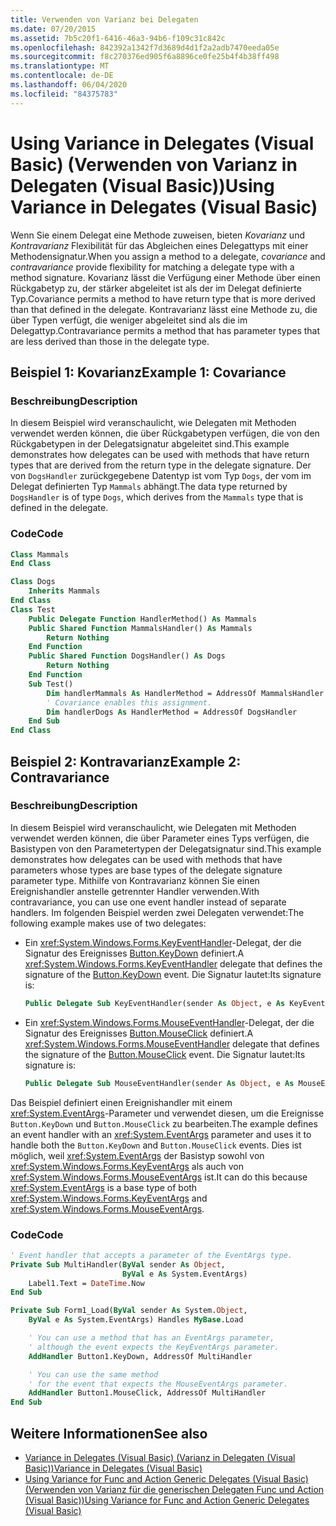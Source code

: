 ```yaml
---
title: Verwenden von Varianz bei Delegaten
ms.date: 07/20/2015
ms.assetid: 7b5c20f1-6416-46a3-94b6-f109c31c842c
ms.openlocfilehash: 842392a1342f7d3689d4d1f2a2adb7470eeda05e
ms.sourcegitcommit: f8c270376ed905f6a8896ce0fe25b4f4b38ff498
ms.translationtype: MT
ms.contentlocale: de-DE
ms.lasthandoff: 06/04/2020
ms.locfileid: "84375783"
---
```

# <a name="using-variance-in-delegates-visual-basic"></a><span data-ttu-id="ed6d6-102">Using Variance in Delegates (Visual Basic) (Verwenden von Varianz in Delegaten (Visual Basic))</span><span class="sxs-lookup"><span data-stu-id="ed6d6-102">Using Variance in Delegates (Visual Basic)</span></span>

<span data-ttu-id="ed6d6-103">Wenn Sie einem Delegat eine Methode zuweisen, bieten *Kovarianz* und *Kontravarianz* Flexibilität für das Abgleichen eines Delegattyps mit einer Methodensignatur.</span><span class="sxs-lookup"><span data-stu-id="ed6d6-103">When you assign a method to a delegate, *covariance* and *contravariance* provide flexibility for matching a delegate type with a method signature.</span></span> <span data-ttu-id="ed6d6-104">Kovarianz lässt die Verfügung einer Methode über einen Rückgabetyp zu, der stärker abgeleitet ist als der im Delegat definierte Typ.</span><span class="sxs-lookup"><span data-stu-id="ed6d6-104">Covariance permits a method to have return type that is more derived than that defined in the delegate.</span></span> <span data-ttu-id="ed6d6-105">Kontravarianz lässt eine Methode zu, die über Typen verfügt, die weniger abgeleitet sind als die im Delegattyp.</span><span class="sxs-lookup"><span data-stu-id="ed6d6-105">Contravariance permits a method that has parameter types that are less derived than those in the delegate type.</span></span>

## <a name="example-1-covariance"></a><span data-ttu-id="ed6d6-106">Beispiel 1: Kovarianz</span><span class="sxs-lookup"><span data-stu-id="ed6d6-106">Example 1: Covariance</span></span>

### <a name="description"></a><span data-ttu-id="ed6d6-107">Beschreibung</span><span class="sxs-lookup"><span data-stu-id="ed6d6-107">Description</span></span>

<span data-ttu-id="ed6d6-108">In diesem Beispiel wird veranschaulicht, wie Delegaten mit Methoden verwendet werden können, die über Rückgabetypen verfügen, die von den Rückgabetypen in der Delegatsignatur abgeleitet sind.</span><span class="sxs-lookup"><span data-stu-id="ed6d6-108">This example demonstrates how delegates can be used with methods that have return types that are derived from the return type in the delegate signature.</span></span> <span data-ttu-id="ed6d6-109">Der von `DogsHandler` zurückgegebene Datentyp ist vom Typ `Dogs`, der vom im Delegat definierten Typ `Mammals` abhängt.</span><span class="sxs-lookup"><span data-stu-id="ed6d6-109">The data type returned by `DogsHandler` is of type `Dogs`, which derives from the `Mammals` type that is defined in the delegate.</span></span>

### <a name="code"></a><span data-ttu-id="ed6d6-110">Code</span><span class="sxs-lookup"><span data-stu-id="ed6d6-110">Code</span></span>

```vb
Class Mammals
End Class

Class Dogs
    Inherits Mammals
End Class
Class Test
    Public Delegate Function HandlerMethod() As Mammals
    Public Shared Function MammalsHandler() As Mammals
        Return Nothing
    End Function
    Public Shared Function DogsHandler() As Dogs
        Return Nothing
    End Function
    Sub Test()
        Dim handlerMammals As HandlerMethod = AddressOf MammalsHandler
        ' Covariance enables this assignment.
        Dim handlerDogs As HandlerMethod = AddressOf DogsHandler
    End Sub
End Class
```

## <a name="example-2-contravariance"></a><span data-ttu-id="ed6d6-111">Beispiel 2: Kontravarianz</span><span class="sxs-lookup"><span data-stu-id="ed6d6-111">Example 2: Contravariance</span></span>

### <a name="description"></a><span data-ttu-id="ed6d6-112">Beschreibung</span><span class="sxs-lookup"><span data-stu-id="ed6d6-112">Description</span></span>

<span data-ttu-id="ed6d6-113">In diesem Beispiel wird veranschaulicht, wie Delegaten mit Methoden verwendet werden können, die über Parameter eines Typs verfügen, die Basistypen von den Parametertypen der Delegatsignatur sind.</span><span class="sxs-lookup"><span data-stu-id="ed6d6-113">This example demonstrates how delegates can be used with methods that have parameters whose types are base types of the delegate signature parameter type.</span></span> <span data-ttu-id="ed6d6-114">Mithilfe von Kontravarianz können Sie einen Ereignishandler anstelle getrennter Handler verwenden.</span><span class="sxs-lookup"><span data-stu-id="ed6d6-114">With contravariance, you can use one event handler instead of separate handlers.</span></span> <span data-ttu-id="ed6d6-115">Im folgenden Beispiel werden zwei Delegaten verwendet:</span><span class="sxs-lookup"><span data-stu-id="ed6d6-115">The following example makes use of two delegates:</span></span>

- <span data-ttu-id="ed6d6-116">Ein <xref:System.Windows.Forms.KeyEventHandler>-Delegat, der die Signatur des Ereignisses [Button.KeyDown](xref:System.Windows.Forms.Control.KeyDown) definiert.</span><span class="sxs-lookup"><span data-stu-id="ed6d6-116">A <xref:System.Windows.Forms.KeyEventHandler> delegate that defines the signature of the [Button.KeyDown](xref:System.Windows.Forms.Control.KeyDown) event.</span></span> <span data-ttu-id="ed6d6-117">Die Signatur lautet:</span><span class="sxs-lookup"><span data-stu-id="ed6d6-117">Its signature is:</span></span>

   ```vb
   Public Delegate Sub KeyEventHandler(sender As Object, e As KeyEventArgs)
   ```

- <span data-ttu-id="ed6d6-118">Ein <xref:System.Windows.Forms.MouseEventHandler>-Delegat, der die Signatur des Ereignisses [Button.MouseClick](xref:System.Windows.Forms.Control.MouseDown) definiert.</span><span class="sxs-lookup"><span data-stu-id="ed6d6-118">A <xref:System.Windows.Forms.MouseEventHandler> delegate that defines the signature of the [Button.MouseClick](xref:System.Windows.Forms.Control.MouseDown) event.</span></span> <span data-ttu-id="ed6d6-119">Die Signatur lautet:</span><span class="sxs-lookup"><span data-stu-id="ed6d6-119">Its signature is:</span></span>

   ```vb
   Public Delegate Sub MouseEventHandler(sender As Object, e As MouseEventArgs)
   ```

<span data-ttu-id="ed6d6-120">Das Beispiel definiert einen Ereignishandler mit einem <xref:System.EventArgs>-Parameter und verwendet diesen, um die Ereignisse `Button.KeyDown` und `Button.MouseClick` zu bearbeiten.</span><span class="sxs-lookup"><span data-stu-id="ed6d6-120">The example defines an event handler with an <xref:System.EventArgs> parameter and uses it to handle both the `Button.KeyDown` and `Button.MouseClick` events.</span></span> <span data-ttu-id="ed6d6-121">Dies ist möglich, weil <xref:System.EventArgs> der Basistyp sowohl von <xref:System.Windows.Forms.KeyEventArgs> als auch von <xref:System.Windows.Forms.MouseEventArgs> ist.</span><span class="sxs-lookup"><span data-stu-id="ed6d6-121">It can do this because <xref:System.EventArgs> is a base type of both <xref:System.Windows.Forms.KeyEventArgs>  and <xref:System.Windows.Forms.MouseEventArgs>.</span></span>

### <a name="code"></a><span data-ttu-id="ed6d6-122">Code</span><span class="sxs-lookup"><span data-stu-id="ed6d6-122">Code</span></span>

```vb
' Event handler that accepts a parameter of the EventArgs type.
Private Sub MultiHandler(ByVal sender As Object,
                         ByVal e As System.EventArgs)
    Label1.Text = DateTime.Now
End Sub

Private Sub Form1_Load(ByVal sender As System.Object,
    ByVal e As System.EventArgs) Handles MyBase.Load

    ' You can use a method that has an EventArgs parameter,
    ' although the event expects the KeyEventArgs parameter.
    AddHandler Button1.KeyDown, AddressOf MultiHandler

    ' You can use the same method
    ' for the event that expects the MouseEventArgs parameter.
    AddHandler Button1.MouseClick, AddressOf MultiHandler
End Sub
```

## <a name="see-also"></a><span data-ttu-id="ed6d6-123">Weitere Informationen</span><span class="sxs-lookup"><span data-stu-id="ed6d6-123">See also</span></span>

- [<span data-ttu-id="ed6d6-124">Variance in Delegates (Visual Basic) (Varianz in Delegaten (Visual Basic))</span><span class="sxs-lookup"><span data-stu-id="ed6d6-124">Variance in Delegates (Visual Basic)</span></span>](variance-in-delegates.md)
- [<span data-ttu-id="ed6d6-125">Using Variance for Func and Action Generic Delegates (Visual Basic) (Verwenden von Varianz für die generischen Delegaten Func und Action (Visual Basic))</span><span class="sxs-lookup"><span data-stu-id="ed6d6-125">Using Variance for Func and Action Generic Delegates (Visual Basic)</span></span>](using-variance-for-func-and-action-generic-delegates.md)
